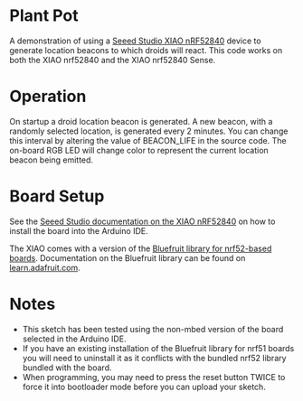 # Plant Pot
A demonstration of using a [Seeed Studio XIAO nRF52840](https://www.seeedstudio.com/Seeed-XIAO-BLE-nRF52840-p-5201.html) device to generate location beacons to which droids will react. This code works on both the XIAO nrf52840 and the XIAO nrf52840 Sense.

# Operation
On startup a droid location beacon is generated. A new beacon, with a randomly selected location, is generated every 2 minutes. You can change this interval by altering the value of BEACON_LIFE in the source code. The on-board RGB LED will change color to represent the current location beacon being emitted.

# Board Setup
See the 
[Seeed Studio documentation on the XIAO nRF52840](https://wiki.seeedstudio.com/XIAO_BLE/) on how to install the board into the Arduino IDE.

The XIAO comes with a version of the [Bluefruit library for nrf52-based boards](https://github.com/adafruit/Adafruit_nRF52_Arduino/tree/master/libraries/Bluefruit52Lib). Documentation on the Bluefruit library can be found on [learn.adafruit.com](https://learn.adafruit.com/bluefruit-nrf52-feather-learning-guide/bluefruit-nrf52-api).

# Notes
* This sketch has been tested using the non-mbed version of the board selected in the Arduino IDE.
* If you have an existing installation of the Bluefruit library for nrf51 boards you will need to uninstall it as it conflicts with the bundled nrf52 library bundled with the board.
* When programming, you may need to press the reset button TWICE to force it into bootloader mode before you can upload your sketch.